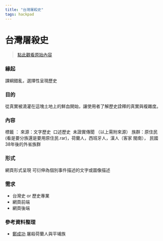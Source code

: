 ```yaml
---
title: "台灣屠殺史"
tags: hackpad
---
```


# 台灣屠殺史

> [點此觀看原始內容](https://g0v.hackpad.tw/hJbNaW4J5CP)


### 緣起

課綱錯亂，選擇性呈現歷史

### 目的

從真實被澆灌在這塊土地上的鮮血開始，讓使用者了解歷史詮釋的真實與複雜度。

### 內容

標籤 ：
來源：文字歷史  口述歷史  未證實傳聞 （以上需附來源）
族群：原住民(看是要分族還是要用原住民.rar)，荷蘭人，西班牙人，漢人（客家 閩南），
        民國38年後的外省族群



### 形式

網頁形式呈現
可衍伸為個別事件描述的文字或圖像描述

### 需求

- 台灣史 or 歷史專業
- 網頁前端
- 網頁後端

### 參考資料整理

- [鄭成功](https://www.facebook.com/photo.php?fbid=10152295001923618&set=a.10150573232658618.405976.747873617&type=1&theater) 屠殺荷蘭人與平埔族


